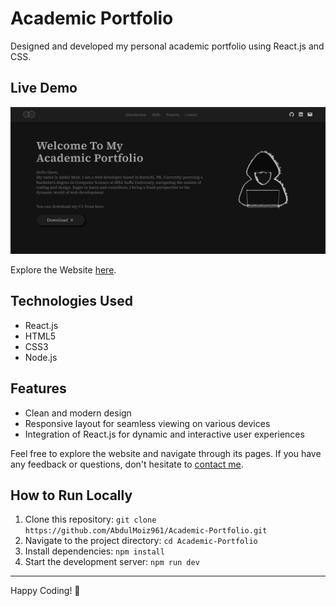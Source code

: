 # Academic Portfolio
Designed and developed my personal academic portfolio using React.js and CSS.

## Live Demo
![Academic Portfolio Website Screenshot](public/ScreenShot/screenshot.png)

Explore the Website [here](https://abdu1-moiz.netlify.app/).

## Technologies Used
- React.js
- HTML5
- CSS3
- Node.js

## Features
- Clean and modern design
- Responsive layout for seamless viewing on various devices
- Integration of React.js for dynamic and interactive user experiences

Feel free to explore the website and navigate through its pages. If you have any feedback or questions, don't hesitate to [contact me](mailto:shabdulmoiz96@gmail.com).

## How to Run Locally
1. Clone this repository: `git clone https://github.com/AbdulMoiz961/Academic-Portfolio.git`
2. Navigate to the project directory: `cd Academic-Portfolio`
3. Install dependencies: `npm install`
4. Start the development server: `npm run dev`

---

Happy Coding! 🚀
